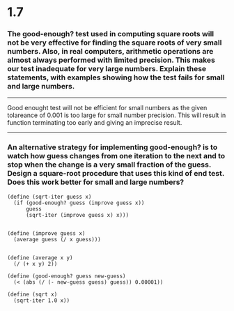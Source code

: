 # 1.7
### The good-enough? test used in computing square roots will not be very effective for finding the square roots of very small numbers. Also, in real computers, arithmetic operations are almost always performed with limited precision. This makes our test inadequate for very large numbers. Explain these statements, with examples showing how the test fails for small and large numbers.

---

Good enought test will not be efficient for small numbers as the given tolareance of 0.001 is too large for small number precision. This will result in function terminating too early and giving an imprecise result.


---

### An alternative strategy for implementing good-enough? is to watch how guess changes from one iteration to the next and to stop when the change is a very small fraction of the guess. Design a square-root procedure that uses this kind of end test. Does this work better for small and large numbers?

```
(define (sqrt-iter guess x)
  (if (good-enough? guess (improve guess x))
      guess
      (sqrt-iter (improve guess x) x)))


(define (improve guess x)
  (average guess (/ x guess)))


(define (average x y) 
  (/ (+ x y) 2))

(define (good-enough? guess new-guess)
  (< (abs (/ (- new-guess guess) guess)) 0.00001)) 

(define (sqrt x)
  (sqrt-iter 1.0 x))
```